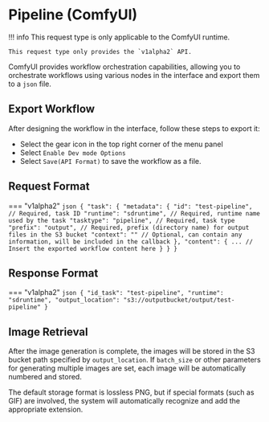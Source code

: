 # Pipeline (ComfyUI)

!!! info
    This request type is only applicable to the ComfyUI runtime.

    This request type only provides the `v1alpha2` API.

ComfyUI provides workflow orchestration capabilities, allowing you to orchestrate workflows using various nodes in the interface and export them to a `json` file.

## Export Workflow

After designing the workflow in the interface, follow these steps to export it:

* Select the gear icon in the top right corner of the menu panel
* Select `Enable Dev mode Options`
* Select `Save(API Format)` to save the workflow as a file.

## Request Format

=== "v1alpha2"
    ```json
    {
      "task": {
        "metadata": {
          "id": "test-pipeline", // Required, task ID
          "runtime": "sdruntime", // Required, runtime name used by the task
          "tasktype": "pipeline", // Required, task type
          "prefix": "output", // Required, prefix (directory name) for output files in the S3 bucket
          "context": "" // Optional, can contain any information, will be included in the callback
        },
        "content": {
          ... // Insert the exported workflow content here
        }
    }
    }
    ```

## Response Format

=== "v1alpha2"
    ```json
    {
      "id_task": "test-pipeline",
      "runtime": "sdruntime",
      "output_location": "s3://outputbucket/output/test-pipeline"
    }
    ```

## Image Retrieval

After the image generation is complete, the images will be stored in the S3 bucket path specified by `output_location`. If `batch_size` or other parameters for generating multiple images are set, each image will be automatically numbered and stored.

The default storage format is lossless PNG, but if special formats (such as GIF) are involved, the system will automatically recognize and add the appropriate extension.